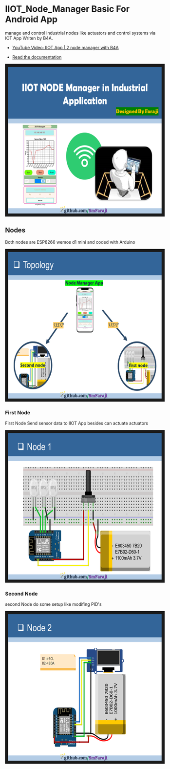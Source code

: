 # IIOT_Node_Manager Basic For Android App
manage and control industrial nodes like actuators and control systems via IOT App Writen by B4A.

<!-- <h3><a href="[https://youtu.be/BD600ca_Qtw](https://youtu.be/kqubm8_RC5Y)">YouTube Video: IIOT App | 2 node manager with B4A </a></h3> -->
  <ul>
        <li><a href="https://www.youtube.com/watch?v=kqubm8_RC5Y">YouTube Video: IIOT App | 2 node manager with B4A</a></li>
  </ul> 
    <ul>
        <li><a href="https://github.com/SmFaraji/IIOT_Node_Manager/blob/main/IIOT_Project.pdf">Read the documentation</a></li>
  </ul> 

<a href=" https://youtu.be/kqubm8_RC5Y" target="_blank">
 <img src="https://github.com/SmFaraji/IIOT_Node_Manager/blob/main/IIOT_Project.png" alt="Watch the video" width="640" height="480" border="10" />
</a>

## Nodes
Both nodes are ESP8266 wemos d1 mini and coded with Arduino

<a href=" https://youtu.be/kqubm8_RC5Y" target="_blank">
 <img src="https://github.com/SmFaraji/IIOT_Node_Manager/blob/main/IIOT_Nodes.png" alt="Watch the video" width="640" height="480" border="10" />
</a>

### First Node
First Node Send sensor data to IIOT App besides can actuate actuators

<a href=" https://youtu.be/kqubm8_RC5Y" target="_blank">
 <img src="https://github.com/SmFaraji/IIOT_Node_Manager/blob/main/Node_1.png" alt="Watch the video" width="640" height="480" border="10" />
</a>

### Second Node
second Node do some setup like modifing PID's

<a href=" https://youtu.be/kqubm8_RC5Y" target="_blank">
 <img src="https://github.com/SmFaraji/IIOT_Node_Manager/blob/main/Node_2.png" alt="Watch the video" width="640" height="480" border="10" />
</a>
